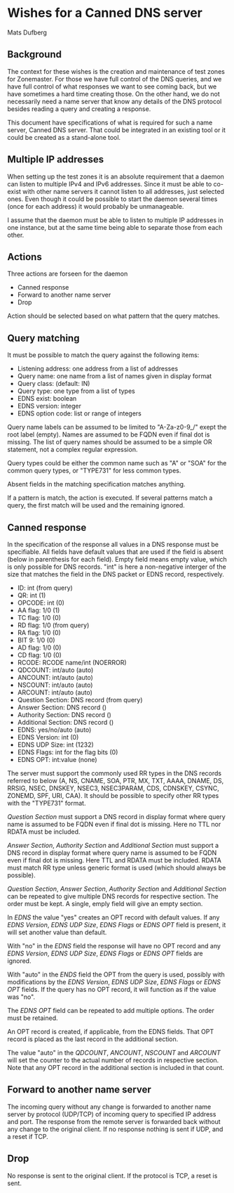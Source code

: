 # Wishes for a Canned DNS server
Mats Dufberg


## Background

The context for these wishes is the creation and maintenance of test zones for
Zonemaster. For those we have full control of the DNS queries, and we have full
control of what responses we want to see coming back, but we have sometimes a
hard time creating those. On the other hand, we do not necessarily need a
name server that know any details of the DNS protocol besides reading a query
and creating a response.

This document have specifications of what is required for such a name server,
Canned DNS server. That could be integrated in an existing tool or it could
be created as a stand-alone tool.


## Multiple IP addresses

When setting up the test zones it is an absolute requirement that a daemon
can listen to multiple IPv4 and IPv6 addresses. Since it must be able to
co-exist with other name servers it cannot listen to all addresses, just
selected ones. Even though it could be possible to start the daemon several
times (once for each address) it would probably be unmanageable.

I assume that the daemon must be able to listen to multiple IP addresses
in one instance, but at the same time being able to separate those from
each other.


## Actions

Three actions are forseen for the daemon

* Canned response
* Forward to another name server
* Drop

Action should be selected based on what pattern that the query matches.


## Query matching

It must be possible to match the query against the following items:

* Listening address: one address from a list of addresses
* Query name: one name from a list of names given in display format
* Query class: (default: IN)
* Query type: one type from a list of types
* EDNS exist: boolean
* EDNS version: integer
* EDNS option code: list or range of integers

Query name labels can be assumed to be limited to "A-Za-z0-9_/" exept the root
label (empty). Names are assumed to be FQDN even if final dot is missing. The
list of query names should be assumed to be a simple OR statement, not a
complex regular expression.

Query types could be either the common name such as "A" or "SOA" for the
common query types, or "TYPE731" for less common types.

Absent fields in the matching specification matches anything.

If a pattern is match, the action is executed. If several patterns match
a query, the first match will be used and the remaining ignored.


## Canned response

In the specification of the response all values in a DNS response must be
specifiable. All fields have default values that are used if the field is
absent (below in parenthesis for each field). Empty field means empty value,
which is only possible for DNS records. "int" is here a non-negative interger of
the size that matches the field in the DNS packet or EDNS record, respectively.

* ID: int (from query)
* QR: int (1)
* OPCODE: int (0)
* AA flag: 1/0 (1)
* TC flag: 1/0 (0)
* RD flag: 1/0 (from query)
* RA flag: 1/0 (0)
* BIT 9: 1/0 (0)
* AD flag: 1/0 (0)
* CD flag: 1/0 (0)
* RCODE: RCODE name/int (NOERROR)
* QDCOUNT: int/auto (auto)
* ANCOUNT: int/auto (auto)
* NSCOUNT: int/auto (auto)
* ARCOUNT: int/auto (auto)
* Question Section: DNS record (from query)
* Answer Section: DNS record ()
* Authority Section: DNS record ()
* Additional Section: DNS record ()
* EDNS: yes/no/auto (auto)
* EDNS Version: int (0) 
* EDNS UDP Size: int (1232)
* EDNS Flags: int for the flag bits (0) 
* EDNS OPT: int:value (none)

The server must support the commonly used  RR types in the DNS records referred
to below (A, NS, CNAME, SOA, PTR, MX, TXT, AAAA, DNAME, DS, RRSIG, NSEC, DNSKEY,
NSEC3, NSEC3PARAM, CDS, CDNSKEY, CSYNC, ZONEMD, SPF, URI, CAA). It should be
possible to specify other RR types with the "TYPE731" format.

*Question Section* must support a DNS record in display format where query name
is assumed to be FQDN even if final dot is missing. Here no TTL nor RDATA must
be included.

*Answer Section*, *Authority Section* and *Additional Section* must support
a DNS record in display format where query name is assumed to be FQDN
even if final dot is missing. Here TTL and RDATA must be included. RDATA must
match RR type unless generic format is used (which should always be possible).

*Question Section*, *Answer Section*, *Authority Section* and
*Additional Section* can be repeated to give multiple DNS records for
respective section. The order must be kept. A single, emply field will give
an empty section.

In *EDNS* the value "yes" creates an OPT record with default values. If any
*EDNS Version*, *EDNS UDP Size*, *EDNS Flags* or *EDNS OPT* field is present, it
will set another value than default.

With "no" in the *EDNS* field the response will have no OPT record and any
*EDNS Version*, *EDNS UDP Size*, *EDNS Flags* or *EDNS OPT* fields are ignored.

With "auto" in the *ENDS* field the OPT from the query is used, possibly
with modifications by the *EDNS Version*, *EDNS UDP Size*, *EDNS Flags* or
*EDNS OPT* fields. If the query has no OPT record, it will function as if the
value was "no".

The *EDNS OPT* field can be repeated to add multiple options. The order must
be retained.

An OPT record is created, if applicable, from the EDNS fields. That OPT record is
placed as the last record in the additional section.

The value "auto" in the *QDCOUNT*, *ANCOUNT*, *NSCOUNT* and *ARCOUNT* will set
the counter to the actual number of records in respective section. Note that any
OPT record in the additional section is included in that count.


## Forward to another name server

The incoming query without any change is forwarded to another name server by
protocol (UDP/TCP) of incoming query to specified IP address and port. The
response from the remote server is forwarded back without any change to the
original client. If no response nothing is sent if UDP, and a reset if TCP.


## Drop

No response is sent to the original client. If the protocol is TCP, a reset
is sent.

